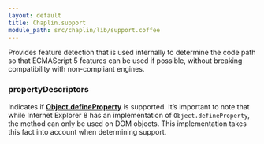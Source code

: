 ```yaml
---
layout: default
title: Chaplin.support
module_path: src/chaplin/lib/support.coffee
---
```


Provides feature detection that is used internally to determine the code path so that ECMAScript 5 features can be used if possible, without breaking compatibility with non-compliant engines.

<h3 class="module-member" id="propertyDescriptors">propertyDescriptors</h3>

Indicates if **[Object.defineProperty](https://developer.mozilla.org/en-US/docs/JavaScript/Reference/Global_Objects/Object/defineProperty)** is supported. It’s important to note that while Internet Explorer 8 has an implementation of `Object.defineProperty`, the method can only be used on DOM objects. This implementation takes this fact into account when determining support.
